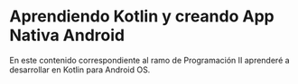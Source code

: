 # Aprendiendo Kotlin y creando App Nativa Android
En este contenido correspondiente al ramo de Programación II aprenderé a desarrollar en Kotlin para Android OS.
